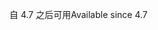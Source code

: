 <span data-ttu-id="4722c-101">自 4.7 之后可用</span><span class="sxs-lookup"><span data-stu-id="4722c-101">Available since 4.7</span></span>